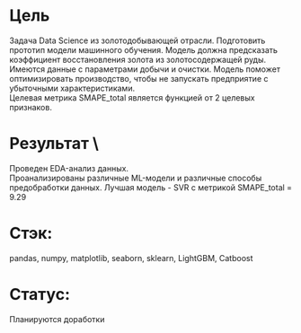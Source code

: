 # Цель
Задача Data Science из золотодобывающей отрасли. 
Подготовить прототип модели машинного обучения. 
Модель должна предсказать коэффициент восстановления золота из золотосодержащей руды. Имеются данные с параметрами добычи и очистки. 
Модель поможет оптимизировать производство, чтобы не запускать предприятие с убыточными характеристиками.  
Целевая метрика SMAPE_total является функцией от 2 целевых признаков.

# Результат \
Проведен EDA-анализ данных.  
Проанализированы различные ML-модели и различные способы предобработки данных.
Лучшая модель - SVR с метрикой SMAPE_total = 9.29

# Стэк:
pandas, numpy, matplotlib, seaborn, sklearn, LightGBM, Catboost

# Статус:
Планируются доработки 
